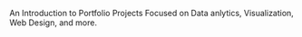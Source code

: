  An Introduction to Portfolio Projects Focused on Data anlytics, Visualization, Web Design, and more.
 
